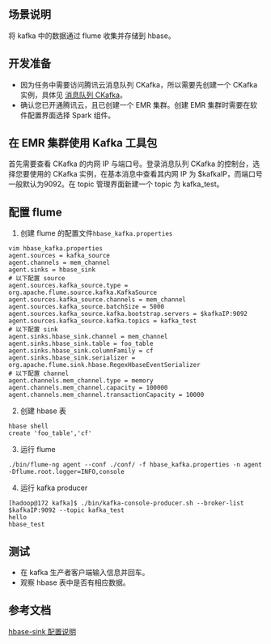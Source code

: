 ## 场景说明
将 kafka 中的数据通过 flume 收集并存储到 hbase。

## 开发准备
- 因为任务中需要访问腾讯云消息队列 CKafka，所以需要先创建一个 CKafka 实例，具体见 [消息队列 CKafka](https://cloud.tencent.com/document/product/597)。
- 确认您已开通腾讯云，且已创建一个 EMR 集群。创建 EMR 集群时需要在软件配置界面选择 Spark 组件。

## 在 EMR 集群使用 Kafka 工具包
首先需要查看 CKafka 的内网 IP 与端口号。登录消息队列 CKafka 的控制台，选择您要使用的 CKafka 实例，在基本消息中查看其内网 IP 为 $kafkaIP，而端口号一般默认为9092。在 topic 管理界面新建一个 topic 为 kafka_test。

## 配置 flume
1. 创建 flume 的配置文件`hbase_kafka.properties`
```
vim hbase_kafka.properties
agent.sources = kafka_source
agent.channels = mem_channel
agent.sinks = hbase_sink
# 以下配置 source
agent.sources.kafka_source.type = org.apache.flume.source.kafka.KafkaSource
agent.sources.kafka_source.channels = mem_channel
agent.sources.kafka_source.batchSize = 5000
agent.sources.kafka_source.kafka.bootstrap.servers = $kafkaIP:9092
agent.sources.kafka_source.kafka.topics = kafka_test
# 以下配置 sink
agent.sinks.hbase_sink.channel = mem_channel
agent.sinks.hbase_sink.table = foo_table
agent.sinks.hbase_sink.columnFamily = cf
agent.sinks.hbase_sink.serializer = org.apache.flume.sink.hbase.RegexHbaseEventSerializer
# 以下配置 channel
agent.channels.mem_channel.type = memory
agent.channels.mem_channel.capacity = 100000
agent.channels.mem_channel.transactionCapacity = 10000
```
2. 创建 hbase 表
```
hbase shell
create 'foo_table','cf'
```
3. 运行 flume
```
./bin/flume-ng agent --conf ./conf/ -f hbase_kafka.properties -n agent -Dflume.root.logger=INFO,console
```
4. 运行 kafka producer
```
[hadoop@172 kafka]$ ./bin/kafka-console-producer.sh --broker-list $kafkaIP:9092 --topic kafka_test
hello
hbase_test
```

## 测试
- 在 kafka 生产者客户端输入信息并回车。
- 观察 hbase 表中是否有相应数据。

## 参考文档
[hbase-sink 配置说明](https://flume.apache.org/FlumeUserGuide.html#hbasesinks)
